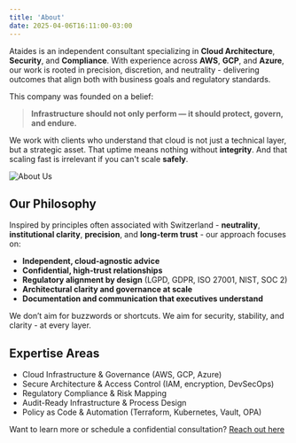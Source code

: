 ```yaml
---
title: 'About'
date: 2025-04-06T16:11:00-03:00
---
```



Ataides is an independent consultant specializing in **Cloud Architecture**, **Security**, and **Compliance**. With experience across **AWS**, **GCP**, and **Azure**, our work is rooted in precision, discretion, and neutrality - delivering outcomes that align both with business goals and regulatory standards.

This company was founded on a belief:

> **Infrastructure should not only perform — it should protect, govern, and endure.**

We work with clients who understand that cloud is not just a technical layer, but a strategic asset. That uptime means nothing without **integrity**. And that scaling fast is irrelevant if you can't scale **safely**.

![About Us](/images/70571821-be9a-4237-b52b-b0a0c7f788d5_cloud-compliance-illustration.png)

## Our Philosophy

Inspired by principles often associated with Switzerland - **neutrality**, **institutional clarity**, **precision**, and **long-term trust** - our approach focuses on:

- **Independent, cloud-agnostic advice**
- **Confidential, high-trust relationships**
- **Regulatory alignment by design** (LGPD, GDPR, ISO 27001, NIST, SOC 2)
- **Architectural clarity and governance at scale**
- **Documentation and communication that executives understand**

We don’t aim for buzzwords or shortcuts.
We aim for security, stability, and clarity - at every layer.

## Expertise Areas

- Cloud Infrastructure & Governance (AWS, GCP, Azure)
- Secure Architecture & Access Control (IAM, encryption, DevSecOps)
- Regulatory Compliance & Risk Mapping
- Audit-Ready Infrastructure & Process Design
- Policy as Code & Automation (Terraform, Kubernetes, Vault, OPA)

Want to learn more or schedule a confidential consultation?
[Reach out here](/contact)